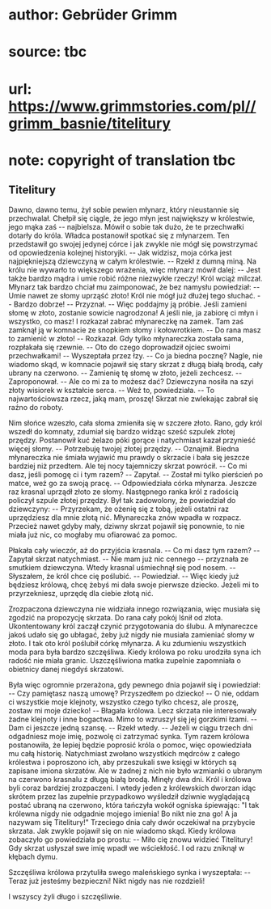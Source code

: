 # author: Gebrüder Grimm
# source: tbc
# url: https://www.grimmstories.com/pl//grimm_basnie/titelitury
# note: copyright of translation tbc

## Titelitury 

Dawno, dawno temu, żył sobie pewien młynarz, który nieustannie się
przechwalał. Chełpił się ciągle, że jego młyn jest największy w
królestwie, jego mąka zaś -- najbielsza. Mówił o sobie tak dużo, że te
przechwałki dotarły do króla. Władca postanowił spotkać się z młynarzem.
Ten przedstawił go swojej jedynej córce i jak zwykle nie mógł się
powstrzymać od opowiedzenia kolejnej historyjki. -- Jak widzisz, moja
córka jest najpiękniejszą dziewczyną w całym królestwie. -- Rzekł z
dumną miną. Na królu nie wywarło to większego wrażenia, więc młynarz
mówił dalej: -- Jest także bardzo mądra i umie robić różne niezwykłe
rzeczy! Król wciąż milczał. Młynarz tak bardzo chciał mu zaimponować, że
bez namysłu powiedział: -- Umie nawet ze słomy uprząść złoto! Król nie
mógł już dłużej tego słuchać. -- Bardzo dobrze! -- Przyznał. -- Więc
poddajmy ją próbie. Jeśli zamieni słomę w złoto, zostanie sowicie
nagrodzona! A jeśli nie, ja zabiorę ci młyn i wszystko, co masz! I
rozkazał zabrać młynareczkę na zamek. Tam zaś zamknął ją w komnacie ze
snopkiem słomy i kołowrotkiem. -- Do rana masz to zamienić w złoto! --
Rozkazał. Gdy tylko młynareczka została sama, rozpłakała się rzewnie. --
Oto do czego doprowadził ojciec swoimi przechwałkami! -- Wyszeptała
przez łzy. -- Co ja biedna pocznę? Nagle, nie wiadomo skąd, w komnacie
pojawił się stary skrzat z długą białą brodą, cały ubrany na czerwono.
-- Zamienię tę słomę w złoto, jeżeli zechcesz. -- Zaproponował. -- Ale
co mi za to możesz dać? Dziewczyna nosiła na szyi złoty wisiorek w
kształcie serca. -- Weź to, powiedziała. -- To najwartościowsza rzecz,
jaką mam, proszę! Skrzat nie zwlekając zabrał się raźno do roboty.

Nim słońce wzeszło, cała słoma zmieniła się w szczere złoto. Rano, gdy
król wszedł do komnaty, zdumiał się bardzo widząc sześć szpulek złotej
przędzy. Postanowił kuć żelazo póki gorące i natychmiast kazał przynieść
więcej słomy. -- Potrzebuję twojej złotej przędzy. -- Oznajmił. Biedna
młynareczka nie śmiała wyjawić mu prawdy o skrzacie i bała się jeszcze
bardziej niż przedtem. Ale tej nocy tajemniczy skrzat powrócił. -- Co mi
dasz, jeśli pomogę ci i tym razem? -- Zapytał. -- Został mi tylko
pierścień po matce, weź go za swoją pracę. -- Odpowiedziała córka
młynarza. Jeszcze raz krasnal uprządł złoto ze słomy. Następnego ranka
król z radością policzył szpule złotej przędzy. Był tak zadowolony, że
powiedział do dziewczyny: -- Przyrzekam, że ożenię się z tobą, jeżeli
ostatni raz uprzędziesz dla mnie złotą nić. Młynareczka znów wpadła w
rozpacz. Przecież nawet gdyby mały, dziwny skrzat pojawił się ponownie,
to nie miała już nic, co mogłaby mu ofiarować za pomoc.

Płakała cały wieczór, aż do przyjścia krasnala. -- Co mi dasz tym razem?
-- Zapytał skrzat natychmiast. -- Nie mam już nic cennego -- przyznała
ze smutkiem dziewczyna. Wtedy krasnal uśmiechnął się pod nosem. --
Słyszałem, że król chce cię poślubić. -- Powiedział. -- Więc kiedy już
będziesz królową, chcę żebyś mi dała swoje pierwsze dziecko. Jeżeli mi
to przyrzekniesz, uprzędę dla ciebie złotą nić.

Zrozpaczona dziewczyna nie widziała innego rozwiązania, więc musiała się
zgodzić na propozycję skrzata. Do rana cały pokój lśnił od złota.
Ukontentowany król zaczął czynić przygotowania do ślubu. A młynareczce
jakoś udało się go ubłagać, żeby już nigdy nie musiała zamieniać słomy w
złoto. I tak oto król poślubił córkę młynarza. A ku zdumieniu wszystkich
moda para była bardzo szczęśliwa. Kiedy królowa po roku urodziła syna
ich radość nie miała granic. Uszczęśliwiona matka zupelnie zapomniała o
obietnicy danej niegdyś skrzatowi.

Była więc ogromnie przerażona, gdy pewnego dnia pojawił się i
powiedział: -- Czy pamiętasz naszą umowę? Przyszedłem po dziecko! -- O
nie, oddam ci wszystkie moje klejnoty, wszystko czego tylko chcesz, ale
proszę, zostaw mi moje dziecko! -- Błagała królowa. Lecz skrzata nie
interesowały żadne klejnoty i inne bogactwa. Mimo to wzruszył się jej
gorzkimi łzami. -- Dam ci jeszcze jedną szansę. -- Rzekł wtedy. --
Jeżeli w ciągu trzech dni odgadniesz moje imię, pozwolę ci zatrzymać
synka. Tym razem królowa postanowiła, że lepiej będzie poprosić króla o
pomoc, więc opowiedziała mu całą historię. Natychmiast zwołano
wszystkich mędrców z całego królestwa i poproszono ich, aby przeszukali
swe księgi w których są zapisane imiona skrzatów. Ale w żadnej z nich
nie było wzmianki o ubranym na czerwono krasnalu z długą białą brodą.
Minęły dwa dni. Król i królowa byli coraz bardziej zrozpaczeni. I wtedy
jeden z królewskich dworzan idąc skrótem przez las zupełnie przypadkowo
wyśledził dziwnie wyglądającą postać ubraną na czerwono, która tańczyła
wokół ogniska śpiewając: "I tak królewna nigdy nie odgadnie mojego
imienia! Bo nikt nie zna go! A ja nazywam się Titelitury!" Trzeciego
dnia cały dwór oczekiwał na przybycie skrzata. Jak zwykle pojawił się on
nie wiadomo skąd. Kiedy królowa zobaczyło go powiedziała po prostu: --
Miło cię znowu widzieć Titelitury! Gdy skrzat usłyszał swe imię wpadł we
wściekłość. I od razu zniknął w kłębach dymu.

Szczęśliwa królowa przytuliła swego maleńskiego synka i wyszeptała: --
Teraz już jesteśmy bezpieczni! Nikt nigdy nas nie rozdzieli!

I wszyscy żyli długo i szczęśliwie.
